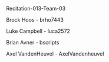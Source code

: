 Recitation-013-Team-03

Brock Hoos - brho7443

Luke Campbell - luca2572

Brian Avner - bscripts

Axel VandenHeuvel - AxelVandenheuvel 

